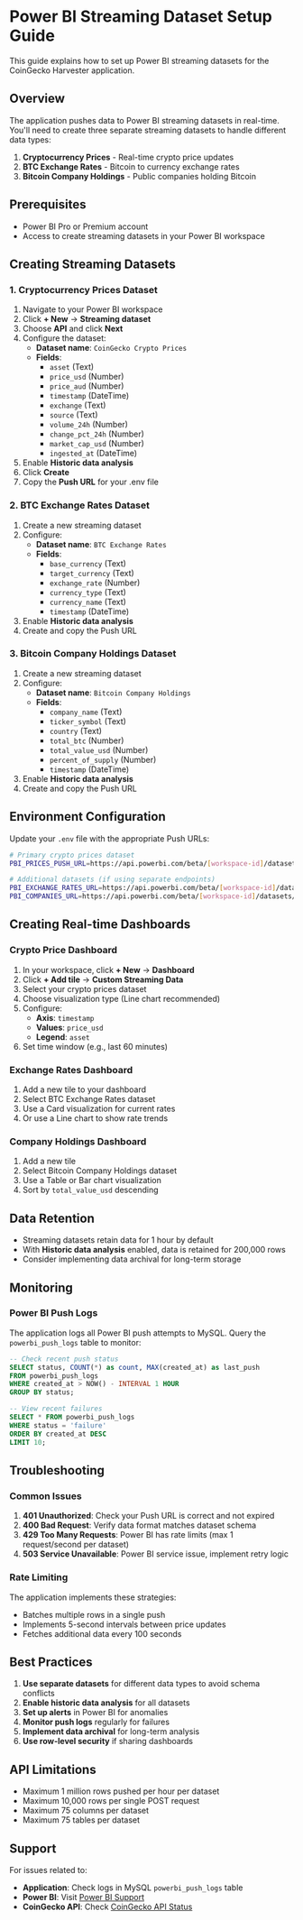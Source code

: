 # Power BI Streaming Dataset Setup Guide

This guide explains how to set up Power BI streaming datasets for the CoinGecko Harvester application.

## Overview

The application pushes data to Power BI streaming datasets in real-time. You'll need to create three separate streaming datasets to handle different data types:

1. **Cryptocurrency Prices** - Real-time crypto price updates
2. **BTC Exchange Rates** - Bitcoin to currency exchange rates
3. **Bitcoin Company Holdings** - Public companies holding Bitcoin

## Prerequisites

- Power BI Pro or Premium account
- Access to create streaming datasets in your Power BI workspace

## Creating Streaming Datasets

### 1. Cryptocurrency Prices Dataset

1. Navigate to your Power BI workspace
2. Click **+ New** → **Streaming dataset**
3. Choose **API** and click **Next**
4. Configure the dataset:
   - **Dataset name**: `CoinGecko Crypto Prices`
   - **Fields**:
     - `asset` (Text)
     - `price_usd` (Number)
     - `price_aud` (Number)
     - `timestamp` (DateTime)
     - `exchange` (Text)
     - `source` (Text)
     - `volume_24h` (Number)
     - `change_pct_24h` (Number)
     - `market_cap_usd` (Number)
     - `ingested_at` (DateTime)
5. Enable **Historic data analysis**
6. Click **Create**
7. Copy the **Push URL** for your .env file

### 2. BTC Exchange Rates Dataset

1. Create a new streaming dataset
2. Configure:
   - **Dataset name**: `BTC Exchange Rates`
   - **Fields**:
     - `base_currency` (Text)
     - `target_currency` (Text)
     - `exchange_rate` (Number)
     - `currency_type` (Text)
     - `currency_name` (Text)
     - `timestamp` (DateTime)
3. Enable **Historic data analysis**
4. Create and copy the Push URL

### 3. Bitcoin Company Holdings Dataset

1. Create a new streaming dataset
2. Configure:
   - **Dataset name**: `Bitcoin Company Holdings`
   - **Fields**:
     - `company_name` (Text)
     - `ticker_symbol` (Text)
     - `country` (Text)
     - `total_btc` (Number)
     - `total_value_usd` (Number)
     - `percent_of_supply` (Number)
     - `timestamp` (DateTime)
3. Enable **Historic data analysis**
4. Create and copy the Push URL

## Environment Configuration

Update your `.env` file with the appropriate Push URLs:

```bash
# Primary crypto prices dataset
PBI_PRICES_PUSH_URL=https://api.powerbi.com/beta/[workspace-id]/datasets/[dataset-id]/rows?key=[key]

# Additional datasets (if using separate endpoints)
PBI_EXCHANGE_RATES_URL=https://api.powerbi.com/beta/[workspace-id]/datasets/[dataset-id]/rows?key=[key]
PBI_COMPANIES_URL=https://api.powerbi.com/beta/[workspace-id]/datasets/[dataset-id]/rows?key=[key]
```

## Creating Real-time Dashboards

### Crypto Price Dashboard

1. In your workspace, click **+ New** → **Dashboard**
2. Click **+ Add tile** → **Custom Streaming Data**
3. Select your crypto prices dataset
4. Choose visualization type (Line chart recommended)
5. Configure:
   - **Axis**: `timestamp`
   - **Values**: `price_usd`
   - **Legend**: `asset`
6. Set time window (e.g., last 60 minutes)

### Exchange Rates Dashboard

1. Add a new tile to your dashboard
2. Select BTC Exchange Rates dataset
3. Use a Card visualization for current rates
4. Or use a Line chart to show rate trends

### Company Holdings Dashboard

1. Add a new tile
2. Select Bitcoin Company Holdings dataset
3. Use a Table or Bar chart visualization
4. Sort by `total_value_usd` descending

## Data Retention

- Streaming datasets retain data for 1 hour by default
- With **Historic data analysis** enabled, data is retained for 200,000 rows
- Consider implementing data archival for long-term storage

## Monitoring

### Power BI Push Logs

The application logs all Power BI push attempts to MySQL. Query the `powerbi_push_logs` table to monitor:

```sql
-- Check recent push status
SELECT status, COUNT(*) as count, MAX(created_at) as last_push
FROM powerbi_push_logs
WHERE created_at > NOW() - INTERVAL 1 HOUR
GROUP BY status;

-- View recent failures
SELECT * FROM powerbi_push_logs
WHERE status = 'failure'
ORDER BY created_at DESC
LIMIT 10;
```

## Troubleshooting

### Common Issues

1. **401 Unauthorized**: Check your Push URL is correct and not expired
2. **400 Bad Request**: Verify data format matches dataset schema
3. **429 Too Many Requests**: Power BI has rate limits (max 1 request/second per dataset)
4. **503 Service Unavailable**: Power BI service issue, implement retry logic

### Rate Limiting

The application implements these strategies:
- Batches multiple rows in a single push
- Implements 5-second intervals between price updates
- Fetches additional data every 100 seconds

## Best Practices

1. **Use separate datasets** for different data types to avoid schema conflicts
2. **Enable historic data analysis** for all datasets
3. **Set up alerts** in Power BI for anomalies
4. **Monitor push logs** regularly for failures
5. **Implement data archival** for long-term analysis
6. **Use row-level security** if sharing dashboards

## API Limitations

- Maximum 1 million rows pushed per hour per dataset
- Maximum 10,000 rows per single POST request
- Maximum 75 columns per dataset
- Maximum 75 tables per dataset

## Support

For issues related to:
- **Application**: Check logs in MySQL `powerbi_push_logs` table
- **Power BI**: Visit [Power BI Support](https://powerbi.microsoft.com/support/)
- **CoinGecko API**: Check [CoinGecko API Status](https://status.coingecko.com/)